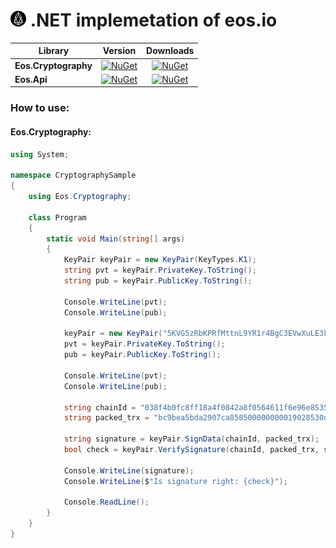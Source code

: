 # ![GitHub Logo](https://github.com/BitsumFoundation/NEos/raw/master/Eos.Small.png) .NET implemetation of eos.io


|   Library   |   Version   |   Downloads   |
|---------|:----------:|:----------:|
|   **Eos.Cryptography**        | [![NuGet](https://img.shields.io/nuget/v/Eos.Cryptography.svg)](https://www.nuget.org/packages/Eos.Cryptography)|[![NuGet](https://img.shields.io/nuget/dt/Eos.Cryptography.svg)](https://www.nuget.org/packages/Eos.Cryptography)|
|   **Eos.Api**        | [![NuGet](https://img.shields.io/nuget/v/Eos.Api.svg)](https://www.nuget.org/packages/Eos.Api)|[![NuGet](https://img.shields.io/nuget/dt/Eos.Api.svg)](https://www.nuget.org/packages/Eos.Api)|

### How to use:

#### Eos.Cryptography:

```csharp
using System;

namespace CryptographySample
{
    using Eos.Cryptography;

    class Program
    {
        static void Main(string[] args)
        {
            KeyPair keyPair = new KeyPair(KeyTypes.K1);
            string pvt = keyPair.PrivateKey.ToString();
            string pub = keyPair.PublicKey.ToString();

            Console.WriteLine(pvt);
            Console.WriteLine(pub);

            keyPair = new KeyPair("5KVG5zRbKPRfMttnL9YR1r4BgC3EVwXuLE3k72HtxLCFrbr2J6s");
            pvt = keyPair.PrivateKey.ToString();
            pub = keyPair.PublicKey.ToString();

            Console.WriteLine(pvt);
            Console.WriteLine(pub);

            string chainId = "038f4b0fc8ff18a4f0842a8f0564611f6e96e8535901dd45e43ac8691a1c4dca";
            string packed_trx = "bc9bea5bda2907ca858500000000019028530df99b9d4c000000572d3ccdcd019028530df99b9d4c00000000a8ed3232219028530df99b9d4ca05872f7488db33b01000000000000000242534d000000000000";

            string signature = keyPair.SignData(chainId, packed_trx);
            bool check = keyPair.VerifySignature(chainId, packed_trx, signature);

            Console.WriteLine(signature);
            Console.WriteLine($"Is signature right: {check}");

            Console.ReadLine();
        }
    }
}

```